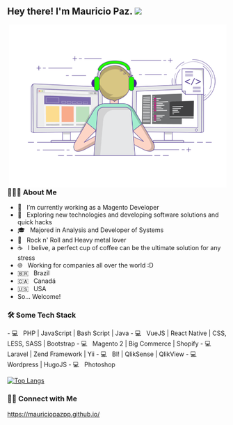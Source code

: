 <h2> Hey there! I'm Mauricio Paz. <img src="https://github.com/souvikguria98/souvikguria98/blob/master/Hi.gif" width="25"></h2>
<img align="right" alt="GIF" src="https://raw.githubusercontent.com/devSouvik/devSouvik/master/gif3.gif" width="500"/>

<h3> 👨🏻‍💻 About Me </h3>

- 🔭 &nbsp; I’m currently working as a Magento Developer
- 🤔 &nbsp; Exploring new technologies and developing software solutions and quick hacks
- 🎓 &nbsp; Majored in Analysis and Developer of Systems
- 🤘  &nbsp; Rock n' Roll and Heavy metal lover 
- ☕ &nbsp; I belive, a perfect cup of coffee can be the ultimate solution for any stress
- 🌐 &nbsp; Working for companies all over the world :D
- 🇧🇷 &nbsp; Brazil
- 🇨🇦 &nbsp; Canadá
- 🇺🇸 &nbsp; USA
- So... Welcome!

<h3>🛠 Some Tech Stack</h3>   
- 💻 &nbsp; PHP | JavaScript | Bash Script | Java  
- 💻 &nbsp; VueJS | React Native | CSS, LESS, SASS | Bootstrap  
- 💻 &nbsp; Magento 2 | Big Commerce | Shopify  
- 💻 &nbsp; Laravel | Zend Framework | Yii   
- 💻 &nbsp; BI! | QlikSense | QlikView  
- 💻 &nbsp; Wordpress | HugoJS  
- 💻 &nbsp; Photoshop 
  
[![Top Langs](https://github-readme-stats.vercel.app/api/top-langs/?username=mauriciopazpp&layout=compact&text_color=daf7dc&bg_color=151515)](#)


<h3> 🤝🏻 Connect with Me </h3>

https://mauriciopazpp.github.io/

